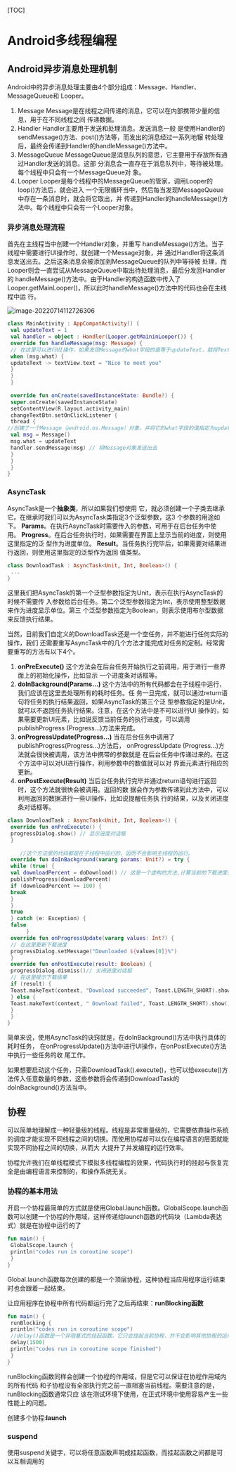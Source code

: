 [TOC]

# Android多线程编程

## Android异步消息处理机制

Android中的异步消息处理主要由4个部分组成：Message、Handler、MessageQueue和
Looper。

01. Message
Message是在线程之间传递的消息，它可以在内部携带少量的信息，用于在不同线程之间
传递数据。
02. Handler
Handler主要用于发送和处理消息。发送消息一般
是使用Handler的sendMessage()方法、post()方法等，而发出的消息经过一系列地辗
转处理后，最终会传递到Handler的handleMessage()方法中。
03. MessageQueue
MessageQueue是消息队列的意思，它主要用于存放所有通过Handler发送的消息。这部
分消息会一直存在于消息队列中，等待被处理。每个线程中只会有一个MessageQueue对
象。
04. Looper
Looper是每个线程中的MessageQueue的管家，调用Looper的loop()方法后，就会进入
一个无限循环当中，然后每当发现MessageQueue中存在一条消息时，就会将它取出，并
传递到Handler的handleMessage()方法中。每个线程中只会有一个Looper对象。

### 异步消息处理流程

首先在主线程当中创建一个Handler对象，并重写
handleMessage()方法。当子线程中需要进行UI操作时，就创建一个Message对象，并
通过Handler将这条消息发送出去。之后这条消息会被添加到MessageQueue的队列中等待被
处理，而Looper则会一直尝试从MessageQueue中取出待处理消息，最后分发回Handler的
handleMessage()方法中。由于Handler的构造函数中传入了
Looper.getMainLooper()，所以此时handleMessage()方法中的代码也会在主线程中运
行。

![image-20220714112726306](C:\Users\Clariceliu\AppData\Roaming\Typora\typora-user-images\image-20220714112726306.png)



```kotlin
class MainActivity : AppCompatActivity() {
 val updateText = 1
 val handler = object : Handler(Looper.getMaininLooper()) {
 override fun handleMessage(msg: Message) {
 // 在这里可以进行UI操作，如果发现Message的what字段的值等于updateText，就将TextView显示的内容改成“Nice to meet you”。
 when (msg.what) {
 updateText -> textView.text = "Nice to meet you"
 }
 }
 }
    
 override fun onCreate(savedInstanceState: Bundle?) {
 super.onCreate(savedInstanceState)
 setContentView(R.layout.activity_main)
 changeTextBtn.setOnClickListener {
 thread {
//创建了一个Message（android.os.Message）对象，并将它的what字段的值指定为updateText
 val msg = Message()
 msg.what = updateText
 handler.sendMessage(msg) // 将Message对象发送出去
 }
 }
 }
}

```



### AsyncTask

AsyncTask是一个**抽象类**，所以如果我们想使用
它，就必须创建一个子类去继承它。在继承时我们可以为AsyncTask类指定3个泛型参数，这3
个参数的用途如下。
**Params**。在执行AsyncTask时需要传入的参数，可用于在后台任务中使用。
**Progress**。在后台任务执行时，如果需要在界面上显示当前的进度，则使用这里指定的泛
型作为进度单位。
**Result**。当任务执行完毕后，如果需要对结果进行返回，则使用这里指定的泛型作为返回
值类型。

```kotlin
class DownloadTask : AsyncTask<Unit, Int, Boolean>() {
 ...
}
```

这里我们把AsyncTask的第一个泛型参数指定为Unit，表示在执行AsyncTask的时候不需要传
入参数给后台任务。第二个泛型参数指定为Int，表示使用整型数据来作为进度显示单位。第三
个泛型参数指定为Boolean，则表示使用布尔型数据来反馈执行结果。



当然，目前我们自定义的DownloadTask还是一个空任务，并不能进行任何实际的操作，我们
还需要重写AsyncTask中的几个方法才能完成对任务的定制。经常需要重写的方法有以下4个。
01. **onPreExecute()**
这个方法会在后台任务开始执行之前调用，用于进行一些界面上的初始化操作，比如显示
一个进度条对话框等。
02. **doInBackground(Params...)**
这个方法中的所有代码都会在子线程中运行，我们应该在这里去处理所有的耗时任务。任
务一旦完成，就可以通过return语句将任务的执行结果返回，如果AsyncTask的第三个泛
型参数指定的是Unit，就可以不返回任务执行结果。注意，在这个方法中是不可以进行UI
操作的，如果需要更新UI元素，比如说反馈当前任务的执行进度，可以调用
publishProgress (Progress...)方法来完成。
03. **onProgressUpdate(Progress...)**
当在后台任务中调用了publishProgress(Progress...)方法后，
onProgressUpdate (Progress...)方法就会很快被调用，该方法中携带的参数就是
在后台任务中传递过来的。在这个方法中可以对UI进行操作，利用参数中的数值就可以对
界面元素进行相应的更新。
04. **onPostExecute(Result)**
当后台任务执行完毕并通过return语句进行返回时，这个方法就很快会被调用。返回的数
据会作为参数传递到此方法中，可以利用返回的数据进行一些UI操作，比如说提醒任务执
行的结果，以及关闭进度条对话框等。

```kotlin
class DownloadTask : AsyncTask<Unit, Int, Boolean>() {
 override fun onPreExecute() {
 progressDialog.show() // 显示进度对话框
 }
    
    //这个方法里的代码都是在子线程中运行的，因而不会影响主线程的运行。
 override fun doInBackground(vararg params: Unit?) = try {
 while (true) {
 val downloadPercent = doDownload() // 这是一个虚构的方法,计算当前的下载进度并返回
 publishProgress(downloadPercent)
 if (downloadPercent >= 100) {
 break
 }
 }
 true
 } catch (e: Exception) {
 false
      }
 override fun onProgressUpdate(vararg values: Int?) {
 // 在这里更新下载进度
 progressDialog.setMessage("Downloaded ${values[0]}%")
 }
 override fun onPostExecute(result: Boolean) {
 progressDialog.dismiss()// 关闭进度对话框
 // 在这里提示下载结果
 if (result) {
 Toast.makeText(context, "Download succeeded", Toast.LENGTH_SHORT).show()
 } else {
 Toast.makeText(context, " Download failed", Toast.LENGTH_SHORT).show()
 }
 }
}
```

简单来说，使用AsyncTask的诀窍就是，在doInBackground()方法中执行具体的耗时任务，
在onProgressUpdate()方法中进行UI操作，在onPostExecute()方法中执行一些任务的收
尾工作。

如果想要启动这个任务，只需DownloadTask().execute()，也可以给execute()方法传入任意数量的参数，这些参数将会传递到DownloadTask的doInBackground()方法当中。



## 协程

可以简单地理解成一种轻量级的线程。线程是非常重量级的，它需要依靠操作系统的调度才能实现不同线程之间的切换。而使用协程却可以仅在编程语言的层面就能实现不同协程之间的切换，从而大
大提升了并发编程的运行效率。

协程允许我们在单线程模式下模拟多线程编程的效果，代码执行时的挂起与恢复完
全是由编程语言来控制的，和操作系统无关。

### 协程的基本用法

开启一个协程最简单的方式就是使用Global.launch函数。GlobalScope.launch函数可以创建一个协程的作用域，这样传递给launch函数的代码块（Lambda表达式）就是在协程中运行的了

```kotlin
fun main() {
 GlobalScope.launch {
 println("codes run in coroutine scope")
 }
}

```

Global.launch函数每次创建的都是一个顶层协程，这种协程当应用程序运行结束
时也会跟着一起结束。



让应用程序在协程中所有代码都运行完了之后再结束：**runBlocking函数**

```kotlin
fun main() {
 runBlocking {
 println("codes run in coroutine scope")
 //delay()函数是一个非阻塞式的挂起函数，它只会挂起当前协程，并不会影响其他协程的运行。而Thread.sleep()方法会阻塞当前的线程，这样运行在该线程下的所有协程都会被阻塞。注意，delay()函数只能在协程的作用域或其他挂起函数中调用。
 delay(1500)
 println("codes run in coroutine scope finished")
 }
}

```

runBlocking函数同样会创建一个协程的作用域，但是它可以保证在协程作用域内的所有代码
和子协程没有全部执行完之前一直阻塞当前线程。需要注意的是，runBlocking函数通常只应
该在测试环境下使用，在正式环境中使用容易产生一些性能上的问题。



创建多个协程:**launch**

### suspend

使用suspend关键字，可以将任意函数声明成挂起函数，而挂起函数之间都是可以互相调用的